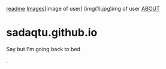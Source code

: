 [readme](https://sadaqtu.github.io/0.png)
[Images](0.png)[image of user] (img(1).jpg)img of user 
[ABOUT](  https://sadaqtu.github.io/about.html)
# sadaqtu.github.io
Say but I'm going back to bed


.
